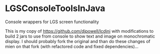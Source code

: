 # LGSConsoleToolsInJava
Console wrappers for LGS screen functionality

This is my copy of https://github.com/djpowell/lcdjni with modifications to build 2 jars to use from console to show text and image on monochromatic display.
I should probably fork the original and than do these changes of mien on that fork (with refactored code and fixed dependencies)...
